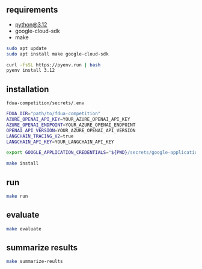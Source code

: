 ## requirements
- python@3.12
- google-cloud-sdk
- make

```bash
sudo apt update
sudo apt install make google-cloud-sdk

curl -fsSL https://pyenv.run | bash
pyenv install 3.12
```

## installation

`fdua-competition/secrets/.env`

```bash
FDUA_DIR="path/to/fdua-competition"
AZURE_OPENAI_API_KEY=YOUR_AZURE_OPENAI_API_KEY
AZURE_OPENAI_ENDPOINT=YOUR_AZURE_OPENAI_ENDPOINT
OPENAI_API_VERSION=YOUR_AZURE_OPENAI_API_VERSION
LANGCHAIN_TRACING_V2=true
LANGCHAIN_API_KEY=YOUR_LANGCHAIN_API_KEY
```

```bash
export GOOGLE_APPLICATION_CREDENTIALS="${PWD}/secrets/google-application-credentials.json"

make install
```

## run 
```bash
make run
```

## evaluate
```bash
make evaluate
```

## summarize results
```bash
make summarize-reults
```
